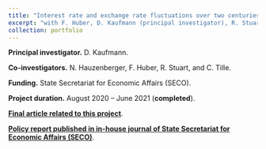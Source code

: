 ```yaml
---
title: "Interest rate and exchange rate fluctuations over two centuries."
excerpt: "with F. Huber, D. Kaufmann (principal investigator), R. Stuart, and C. Tille. Role: Co-investigator. Funding: State Secretariat for Economic Affairs (SECO). Project duration: 08/2020 – 06/2021"
collection: portfolio
---
```

<p align="justify"> <b>Principal investigator.</b> D. Kaufmann.

<p align="justify"> <b>Co-investigators.</b> N. Hauzenberger, F. Huber, R. Stuart, and C. Tille.
    
<p align="justify"> <b>Funding.</b> State Secretariat for Economic Affairs (SECO).
  
<p align="justify"> <b>Project duration.</b> August 2020 – June 2021 (<b>completed</b>).

[**Final article related to this project**](https://nhauzenb.github.io/institutional/2021-01-01-SECO/).

[**Policy report published in in-house journal of State Secretariat for Economic Affairs (SECO)**](https://www.seco.admin.ch/seco/en/home/Publikationen_Dienstleistungen/Publikationen_und_Formulare/Strukturwandel_Wachstum/Wachstum/interest_rates_switzerland_1852-2020.html).
